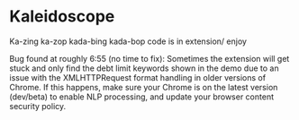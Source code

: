 # Kaleidoscope

Ka-zing ka-zop kada-bing kada-bop
code is in extension/
enjoy

Bug found at roughly 6:55 (no time to fix):
Sometimes the extension will get stuck and only find the debt limit keywords shown in the demo due to an issue
with the XMLHTTPRequest format handling in older versions of Chrome.
If this happens, make sure your Chrome is on the latest version (dev/beta) to enable NLP processing,
and update your browser content security policy.
